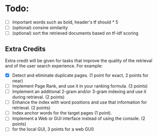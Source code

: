 
# Todo:

- [ ] Important words such as bold, header's tf should * 5
- [ ] (optional) consine similarity
- [ ] (optional) sort the retrieved documents based on tf-idf scoring

## Extra Credits
Extra credit will be given for tasks that improve the quality of the retrieval and
of the user search experience. For example:
- [x] Detect and eliminate duplicate pages. (1 point for exact, 2 points for near)
- [ ] Implement Page Rank, and use it in your ranking formula. (3 points)
- [ ] Implement an additional 2-gram and/or 3-gram indexing and use it during retrieval. (2 points)
- [ ] Enhance the index with word positions and use that information for retrieval. (2 points)
- [ ] Index anchor words for the target pages (1 point).
- [ ] Implement a Web or GUI interface instead of using the console. (2 points)
- [ ] for the local GUI, 3 points for a web GUI)
